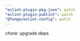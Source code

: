 ```yaml
---
"eslint-plugin-pkg-json": patch
"eslint-plugin-publint": patch
"@fenge/eslint-config": patch
---
```


chore: upgrade deps
